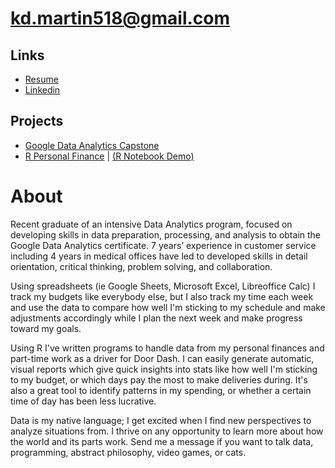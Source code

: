 # kd.martin518@gmail.com

## Links

- [Resume](https://docs.google.com/document/d/1El2vVYEo1wF1L6a0XiJLExENeYUHnhtzeHNWFl7H-y8/edit?usp=sharing)
- [Linkedin](https://www.linkedin.com/in/kevin-martin-data-analyst/)

## Projects

- [Google Data Analytics Capstone](https://github.com/kdmartin518/Google_Data_Analytics_Capstone)
- [R Personal Finance](https://github.com/kdmartin518/RPersonalFinance) | [(R Notebook Demo)](https://kdmartin518.github.io/RPersonalFinance/)



# About

Recent graduate of an intensive Data Analytics program, focused on developing skills in data preparation, processing, and analysis to obtain the Google Data Analytics certificate. 7 years’ experience in customer service including 4 years in medical offices have led to developed skills in detail orientation, critical thinking, problem solving, and collaboration. 

Using spreadsheets (ie Google Sheets, Microsoft Excel, Libreoffice Calc) I track my budgets like everybody else, but I also track my time each week and use the data to compare how well I'm sticking to my schedule and make adjustments accordingly while I plan the next week and make progress toward my goals.

Using R I've written programs to handle data from my personal finances and part-time work as a driver for Door Dash. I can easily generate automatic, visual reports which give quick insights into stats like how well I'm sticking to my budget, or which days pay the most to make deliveries during. It's also a great tool to identify patterns in my spending, or whether a certain time of day has been less lucrative.

Data is my native language; I get excited when I find new perspectives to analyze situations from. I thrive on any opportunity to learn more about how the world and its parts work. Send me a message if you want to talk data, programming, abstract philosophy, video games, or cats.






<!--
**kdmartin518/kdmartin518** is a ✨ _special_ ✨ repository because its `README.md` (this file) appears on your GitHub profile.

Here are some ideas to get you started:

- 🔭 I’m currently working on ...
- 🌱 I’m currently learning ...
- 👯 I’m looking to collaborate on ...
- 🤔 I’m looking for help with ...
- 💬 Ask me about ...
- 📫 How to reach me: ...
- 😄 Pronouns: ...
- ⚡ Fun fact: ...
-->
